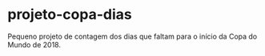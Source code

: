 # projeto-copa-dias
 Pequeno projeto de contagem dos dias que faltam para o início da Copa do Mundo de 2018.
